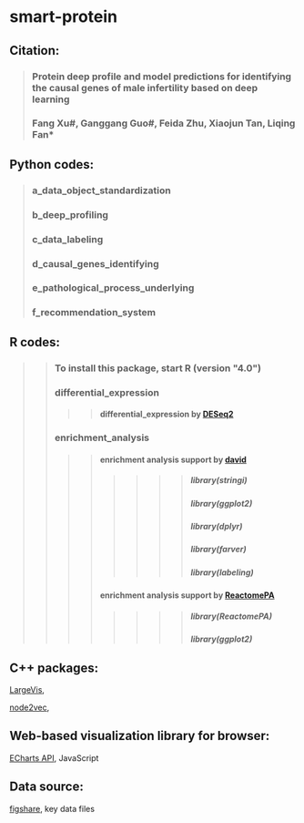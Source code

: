 # smart-protein

## Citation:

> ### Protein deep profile and model predictions for identifying the causal genes of male infertility based on deep learning
> ### Fang Xu#, Ganggang Guo#, Feida Zhu, Xiaojun Tan, Liqing Fan*

## Python codes:
> ### a_data_object_standardization
>>>> #### 
> ### b_deep_profiling
>>>> #### 
> ### c_data_labeling
>>>> #### 
> ### d_causal_genes_identifying
>>>> #### 
> ### e_pathological_process_underlying
>>>> #### 
> ### f_recommendation_system
>>>> ####

## R codes:
>> ### To install this package, start R (version "4.0") 
>> ### differential_expression
>>>> #### differential_expression by [DESeq2](https://bioconductor.org/packages/release/bioc/html/DESeq2.html)
>> ### enrichment_analysis
>>>> #### enrichment analysis support by [david](https://david.ncifcrf.gov/tools.jsp)
>>>>>>>> ##### library(stringi)
>>>>>>>> ##### library(ggplot2)
>>>>>>>> ##### library(dplyr)
>>>>>>>> ##### library(farver)
>>>>>>>> ##### library(labeling)
>>>> #### enrichment analysis support by [ReactomePA](https://bioconductor.org/packages/release/bioc/vignettes/ReactomePA/inst/doc/ReactomePA.html)
>>>>>>>> ##### library(ReactomePA)
>>>>>>>> ##### library(ggplot2)


## C++ packages:

[LargeVis](https://github.com/lferry007/LargeVis),<br>

[node2vec](https://github.com/snap-stanford/snap/tree/master/examples/node2vec),<br>


## Web-based visualization library for browser:

[ECharts API](https://echarts.apache.org/en/api.html#echarts), JavaScript <br>


## Data source:
[figshare](https://figshare.com/projects/smart-protein/99116), key data files <br>
